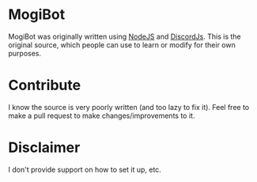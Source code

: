 # MogiBot

MogiBot was originally written using [NodeJS](https://nodejs.org) and [DiscordJs](https://discord.js.org). This is the original source, which people can use to learn or modify for their own purposes.

# Contribute

I know the source is very poorly written (and too lazy to fix it). Feel free to make a pull request to make changes/improvements to it.

# Disclaimer

I don't provide support on how to set it up, etc.
